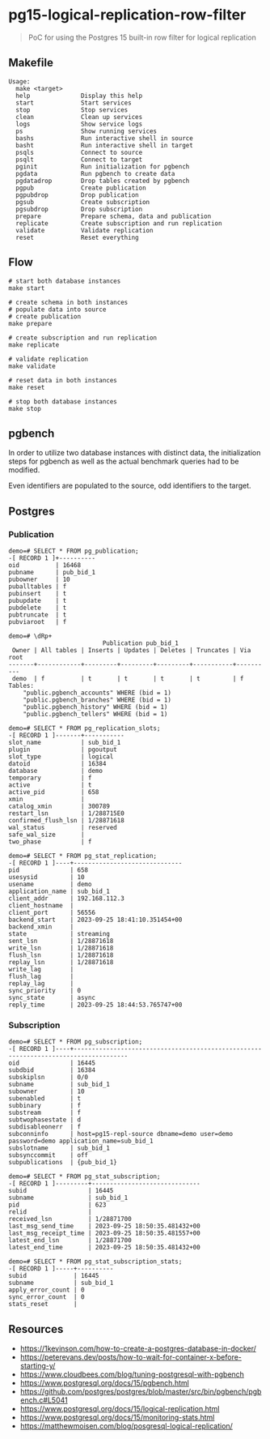 # pg15-logical-replication-row-filter

> PoC for using the Postgres 15 built-in row filter for logical replication

## Makefile

```text
Usage:
  make <target>
  help              Display this help
  start             Start services
  stop              Stop services
  clean             Clean up services
  logs              Show service logs
  ps                Show running services
  bashs             Run interactive shell in source
  basht             Run interactive shell in target
  psqls             Connect to source
  psqlt             Connect to target
  pginit            Run initialization for pgbench
  pgdata            Run pgbench to create data
  pgdatadrop        Drop tables created by pgbench
  pgpub             Create publication
  pgpubdrop         Drop publication
  pgsub             Create subscription
  pgsubdrop         Drop subscription
  prepare           Prepare schema, data and publication
  replicate         Create subscription and run replication
  validate          Validate replication
  reset             Reset everything
```

## Flow

```shell
# start both database instances
make start

# create schema in both instances
# populate data into source
# create publication
make prepare

# create subscription and run replication
make replicate

# validate replication
make validate

# reset data in both instances
make reset

# stop both database instances
make stop
```

## pgbench

In order to utilize two database instances with distinct data, the initialization steps for pgbench as well as the actual benchmark queries had to be modified.

Even identifiers are populated to the source, odd identifiers to the target.

## Postgres

### Publication

```shell
demo=# SELECT * FROM pg_publication;
-[ RECORD 1 ]+----------
oid          | 16468
pubname      | pub_bid_1
pubowner     | 10
puballtables | f
pubinsert    | t
pubupdate    | t
pubdelete    | t
pubtruncate  | t
pubviaroot   | f

demo=# \dRp+
                          Publication pub_bid_1
 Owner | All tables | Inserts | Updates | Deletes | Truncates | Via root
-------+------------+---------+---------+---------+-----------+----------
 demo  | f          | t       | t       | t       | t         | f
Tables:
    "public.pgbench_accounts" WHERE (bid = 1)
    "public.pgbench_branches" WHERE (bid = 1)
    "public.pgbench_history" WHERE (bid = 1)
    "public.pgbench_tellers" WHERE (bid = 1)

demo=# SELECT * FROM pg_replication_slots;
-[ RECORD 1 ]-------+-----------
slot_name           | sub_bid_1
plugin              | pgoutput
slot_type           | logical
datoid              | 16384
database            | demo
temporary           | f
active              | t
active_pid          | 658
xmin                |
catalog_xmin        | 300789
restart_lsn         | 1/288715E0
confirmed_flush_lsn | 1/28871618
wal_status          | reserved
safe_wal_size       |
two_phase           | f

demo=# SELECT * FROM pg_stat_replication;
-[ RECORD 1 ]----+------------------------------
pid              | 658
usesysid         | 10
usename          | demo
application_name | sub_bid_1
client_addr      | 192.168.112.3
client_hostname  |
client_port      | 56556
backend_start    | 2023-09-25 18:41:10.351454+00
backend_xmin     |
state            | streaming
sent_lsn         | 1/28871618
write_lsn        | 1/28871618
flush_lsn        | 1/28871618
replay_lsn       | 1/28871618
write_lag        |
flush_lag        |
replay_lag       |
sync_priority    | 0
sync_state       | async
reply_time       | 2023-09-25 18:44:53.765747+00
```

### Subscription

```shell
demo=# SELECT * FROM pg_subscription;
-[ RECORD 1 ]----+-------------------------------------------------------------------------------------
oid              | 16445
subdbid          | 16384
subskiplsn       | 0/0
subname          | sub_bid_1
subowner         | 10
subenabled       | t
subbinary        | f
substream        | f
subtwophasestate | d
subdisableonerr  | f
subconninfo      | host=pg15-repl-source dbname=demo user=demo password=demo application_name=sub_bid_1
subslotname      | sub_bid_1
subsynccommit    | off
subpublications  | {pub_bid_1}

demo=# SELECT * FROM pg_stat_subscription;
-[ RECORD 1 ]---------+------------------------------
subid                 | 16445
subname               | sub_bid_1
pid                   | 623
relid                 |
received_lsn          | 1/28871700
last_msg_send_time    | 2023-09-25 18:50:35.481432+00
last_msg_receipt_time | 2023-09-25 18:50:35.481557+00
latest_end_lsn        | 1/28871700
latest_end_time       | 2023-09-25 18:50:35.481432+00

demo=# SELECT * FROM pg_stat_subscription_stats;
-[ RECORD 1 ]-----+----------
subid             | 16445
subname           | sub_bid_1
apply_error_count | 0
sync_error_count  | 0
stats_reset       |
```

## Resources

- <https://1kevinson.com/how-to-create-a-postgres-database-in-docker/>
- <https://peterevans.dev/posts/how-to-wait-for-container-x-before-starting-y/>
- <https://www.cloudbees.com/blog/tuning-postgresql-with-pgbench>
- <https://www.postgresql.org/docs/15/pgbench.html>
- <https://github.com/postgres/postgres/blob/master/src/bin/pgbench/pgbench.c#L5041>
- <https://www.postgresql.org/docs/15/logical-replication.html>
- <https://www.postgresql.org/docs/15/monitoring-stats.html>
- <https://matthewmoisen.com/blog/posgresql-logical-replication/>
